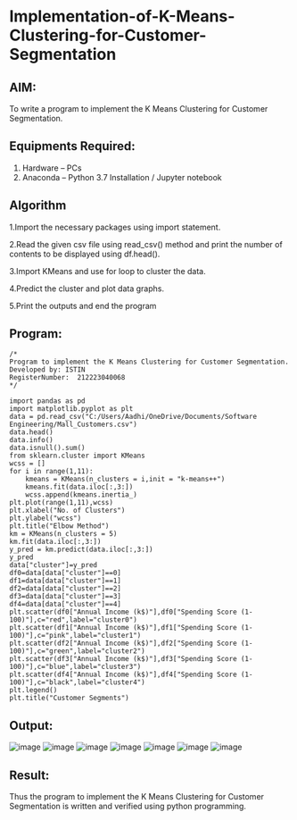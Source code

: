 # Implementation-of-K-Means-Clustering-for-Customer-Segmentation

## AIM:
To write a program to implement the K Means Clustering for Customer Segmentation.

## Equipments Required:
1. Hardware – PCs
2. Anaconda – Python 3.7 Installation / Jupyter notebook

## Algorithm
1.Import the necessary packages using import statement.

2.Read the given csv file using read_csv() method and print the number of contents to be displayed using df.head().

3.Import KMeans and use for loop to cluster the data.

4.Predict the cluster and plot data graphs.

5.Print the outputs and end the program

## Program:
```
/*
Program to implement the K Means Clustering for Customer Segmentation.
Developed by: ISTIN
RegisterNumber:  212223040068
*/
```
```
import pandas as pd
import matplotlib.pyplot as plt
data = pd.read_csv("C:/Users/Aadhi/OneDrive/Documents/Software Engineering/Mall_Customers.csv")
data.head()
data.info()
data.isnull().sum()
from sklearn.cluster import KMeans
wcss = []
for i in range(1,11):
    kmeans = KMeans(n_clusters = i,init = "k-means++")
    kmeans.fit(data.iloc[:,3:])
    wcss.append(kmeans.inertia_)
plt.plot(range(1,11),wcss)
plt.xlabel("No. of Clusters")
plt.ylabel("wcss")
plt.title("Elbow Method")
km = KMeans(n_clusters = 5)
km.fit(data.iloc[:,3:])
y_pred = km.predict(data.iloc[:,3:])
y_pred
data["cluster"]=y_pred
df0=data[data["cluster"]==0]
df1=data[data["cluster"]==1]
df2=data[data["cluster"]==2]
df3=data[data["cluster"]==3]
df4=data[data["cluster"]==4]
plt.scatter(df0["Annual Income (k$)"],df0["Spending Score (1-100)"],c="red",label="cluster0")
plt.scatter(df1["Annual Income (k$)"],df1["Spending Score (1-100)"],c="pink",label="cluster1")
plt.scatter(df2["Annual Income (k$)"],df2["Spending Score (1-100)"],c="green",label="cluster2")
plt.scatter(df3["Annual Income (k$)"],df3["Spending Score (1-100)"],c="blue",label="cluster3")
plt.scatter(df4["Annual Income (k$)"],df4["Spending Score (1-100)"],c="black",label="cluster4")
plt.legend()
plt.title("Customer Segments")
```
## Output:

![image](https://github.com/Dharma23012432/Implementation-of-K-Means-Clustering-for-Customer-Segmentation/assets/152275002/f318ed8f-c797-4033-9c91-2a19cb0bc6d3)
![image](https://github.com/Dharma23012432/Implementation-of-K-Means-Clustering-for-Customer-Segmentation/assets/152275002/856eaa55-701f-4486-a86e-e0faccafb4b1)
![image](https://github.com/Dharma23012432/Implementation-of-K-Means-Clustering-for-Customer-Segmentation/assets/152275002/d448c85d-a00c-43f9-a408-16905587dd14)
![image](https://github.com/Dharma23012432/Implementation-of-K-Means-Clustering-for-Customer-Segmentation/assets/152275002/4e8a1434-60c4-4956-8118-f9f9c4dc4754)
![image](https://github.com/Dharma23012432/Implementation-of-K-Means-Clustering-for-Customer-Segmentation/assets/152275002/7115f90f-f31d-4eb9-b573-8da63ed0c30c)
![image](https://github.com/Dharma23012432/Implementation-of-K-Means-Clustering-for-Customer-Segmentation/assets/152275002/d2df47ee-e520-41f2-9122-69f14e0eed4d)
![image](https://github.com/Dharma23012432/Implementation-of-K-Means-Clustering-for-Customer-Segmentation/assets/152275002/7526c06c-cc31-4b55-a0c0-c0b4864e10a6)


## Result:
Thus the program to implement the K Means Clustering for Customer Segmentation is written and verified using python programming.
